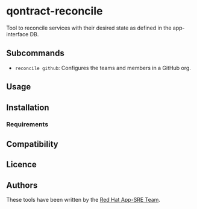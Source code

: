 # qontract-reconcile

Tool to reconcile services with their desired state as defined in the app-interface DB.

## Subcommands

- `reconcile github`: Configures the teams and members in a GitHub org.

## Usage

## Installation

### Requirements

## Compatibility

## Licence

## Authors

These tools have been written by the [Red Hat App-SRE Team](sd-app-sre@redhat.com).
